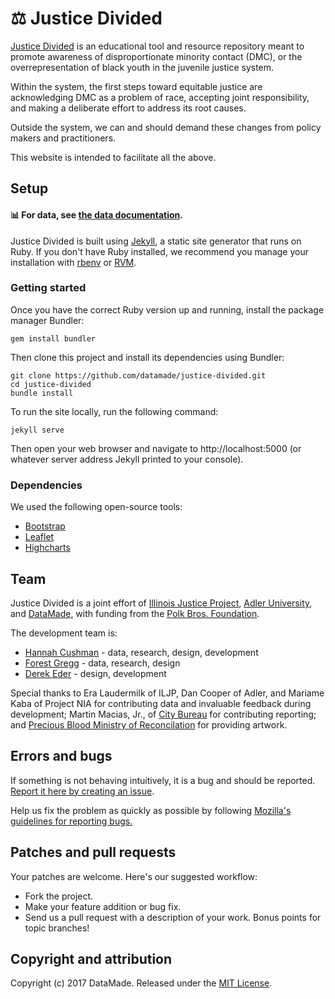 # ⚖ Justice Divided

[Justice Divided](https://justicedivided.com) is an educational tool and resource repository meant to promote awareness of disproportionate minority contact (DMC), or the overrepresentation of black youth in the juvenile justice system.

Within the system, the first steps toward equitable justice are acknowledging DMC as a problem of race, accepting joint responsibility, and making a deliberate effort to address its root causes.

Outside the system, we can and should demand these changes from policy makers and practitioners.

This website is intended to facilitate all the above.

## Setup 

#### 📊 For data, see [the data documentation](https://github.com/datamade/justice-divided/tree/master/data).

Justice Divided is built using [Jekyll](https://jekyllrb.com/), a static site generator that runs on Ruby. If you don't have Ruby installed, we recommend you manage your installation with [rbenv](https://github.com/rbenv/rbenv) or [RVM](https://rvm.io/).

### Getting started

Once you have the correct Ruby version up and running, install the package manager Bundler:

```
gem install bundler
```

Then clone this project and install its dependencies using Bundler:

```
git clone https://github.com/datamade/justice-divided.git
cd justice-divided
bundle install
```

To run the site locally, run the following command:

```
jekyll serve
```

Then open your web browser and navigate to http://localhost:5000 (or whatever server address Jekyll printed to your console).

### Dependencies 

We used the following open-source tools:

* [Bootstrap](http://getbootstrap.com/)
* [Leaflet](http://leafletjs.com/)
* [Highcharts](https://www.highcharts.com/)

## Team

Justice Divided is a joint effort of [Illinois Justice Project](http://www.iljp.org/), [Adler University](http://www.adler.edu/), and [DataMade](https://datamade.us), with funding from the [Polk Bros. Foundation](http://www.polkbrosfdn.org/).

The development team is:

* [Hannah Cushman](https://twitter.com/hancush) - data, research, design, development
* [Forest Gregg](https://github.com/fgregg) - data, research, design
* [Derek Eder](https://github.com/derekeder) - design, development

Special thanks to Era Laudermilk of ILJP, Dan Cooper of Adler, and Mariame Kaba of Project NIA for contributing data and invaluable feedback during development; Martin Macias, Jr., of [City Bureau](http://www.citybureau.org/) for contributing reporting; and [Precious Blood Ministry of Reconcilation](http://www.pbmr.org/) for providing artwork.

## Errors and bugs

If something is not behaving intuitively, it is a bug and should be reported.
[Report it here by creating an issue](https://github.com/datamade/justice-divided/issues).

Help us fix the problem as quickly as possible by following [Mozilla's guidelines for reporting bugs.](https://developer.mozilla.org/en-US/docs/Mozilla/QA/Bug_writing_guidelines#General_Outline_of_a_Bug_Report)

## Patches and pull requests

Your patches are welcome. Here's our suggested workflow:
 
* Fork the project.
* Make your feature addition or bug fix.
* Send us a pull request with a description of your work. Bonus points for topic branches!

## Copyright and attribution

Copyright (c) 2017 DataMade. Released under the [MIT License](https://github.com/datamade/justice-divided/blob/master/LICENSE).
